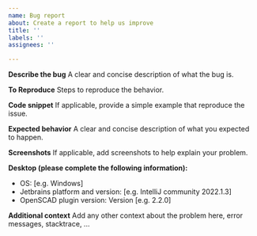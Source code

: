 ```yaml
---
name: Bug report
about: Create a report to help us improve
title: ''
labels: ''
assignees: ''

---
```


**Describe the bug**
A clear and concise description of what the bug is.

**To Reproduce**
Steps to reproduce the behavior.

**Code snippet**
If applicable, provide a simple example that reproduce the issue.

**Expected behavior**
A clear and concise description of what you expected to happen.

**Screenshots**
If applicable, add screenshots to help explain your problem.

**Desktop (please complete the following information):**
 - OS: [e.g. Windows]
 - Jetbrains platform and version: [e.g. IntelliJ community  2022.1.3]
 - OpenSCAD plugin version: Version [e.g. 2.2.0]

**Additional context**
Add any other context about the problem here, error messages, stacktrace, ...
